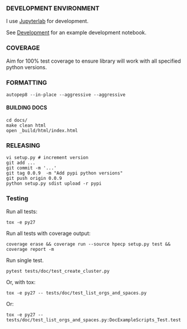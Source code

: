 ### DEVELOPMENT ENVIRONMENT

I use [Jupyterlab](https://jupyterlab.readthedocs.io/en/stable/) for development.

See [Development](./Development.ipynb) for an example development notebook.

### COVERAGE

Aim for 100% test coverage to ensure library will work with all specified python versions.

### FORMATTING

```
autopep8 --in-place --aggressive --aggressive
```

#### BUILDING DOCS

```
cd docs/
make clean html
open _build/html/index.html
```

### RELEASING

```
vi setup.py # increment version
git add ...
git commit -m '...'
git tag 0.0.9  -m "Add pypi python versions"
git push origin 0.0.9 
python setup.py sdist upload -r pypi
```
### Testing

Run all tests:

```
tox -e py27
```

Run all tests with coverage output:

```
coverage erase && coverage run --source hpecp setup.py test && coverage report -m
```

Run single test.

```
pytest tests/doc/test_create_cluster.py
```

Or, with tox:

```
tox -e py27 -- tests/doc/test_list_orgs_and_spaces.py
```

Or:

```
tox -e py27 -- tests/doc/test_list_orgs_and_spaces.py:DocExampleScripts_Test.test
```
